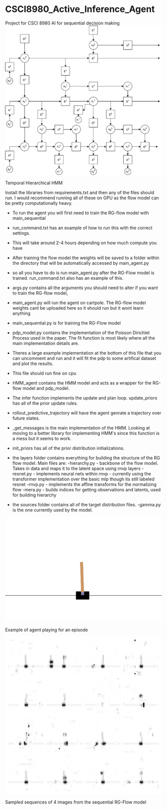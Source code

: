 # CSCI8980_Active_Inference_Agent
Project for CSCI 8980 AI for sequential decision making
![Best Episode Playback](HMM.drawio.png)

Temporal Hierarchical HMM


Install the libraries from requirements.txt and then any of the files should run.
I would recommend running all of these on GPU as the flow model can be pretty computationally heavy.

- To run the agent you will first need to train the RG-flow model with main_sequential 
- run_command.txt has an example of how to run this with the correct settings.
- This will take around 2-4 hours depending on how much compute you have
- After training the flow model the weights will be saved to a folder within the directory that will be automatically accessed by main_agent.py
- so all you have to do is run main_agent.py after the RG-Flow model is trained. run_command.txt also has an example of this.

- args.py contains all the arguments you should need to alter if you want to train the RG-flow model, 

- main_agent.py will run the agent on cartpole. The RG-flow model weights cant be uploaded here so it should run but it wont learn anything

- main_sequential.py is for training the RG-Flow model

- pdp_model.py contains the implementation of the Poisson Dirichlet Process used in the paper. The fit function is most likely where all the main implementation details are.
- Theres a large example implementation at the bottom of this file that you can uncomment and run and it will fit the pdp to some artifical dataset and plot the results. 
- This file should run fine on cpu

- HMM_agent contains the HMM model and acts as a wrapper for the RG-flow model and pdp_model. 
- The infer function implements the update and plan loop. update_priors has all of the prior update rules.
- rollout_predictive_trajectory will have the agent genrate a trajectory over future states.
- _get_messages is the main implementation of the HMM. Looking at moving to a better library for implementing HMM's since this function is a mess but it seems to work.
- init_priors has all of the prior distribution initializations.

- the layers folder contains everything for building the structure of the RG flow model. Main files are:
-hierarchy.py - backbone of the flow model. Takes in data and maps it to the latent space using rnvp layers
-resnet.py - implements neural nets within rnvp - currently using the transformer implementation over the basic mlp though its still labeled resnet
-rnvp.py - implements the affine transforms for the normalizing flow
-mera.py - builds indices for getting observations and latents, used for building hierarchy

- the sources folder contains all of the target distribution files.
-gamma.py is the one currently used by the model.

![Best Episode Playback](best_episode_4.gif)

Example of agent playing for an episode

![Best Episode Playback](sequence_grid_epoch44999.gif)

Sampled sequences of 4 images from the sequential RG-Flow model






